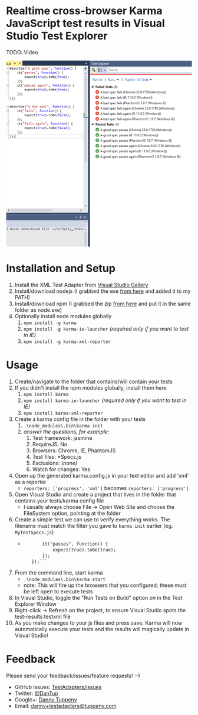 ﻿Realtime cross-browser Karma JavaScript test results in Visual Studio Test Explorer
=========

TODO: Video

![Screenshot of Karma tests in Visual Studio Test Explorer](DanTup.TestAdapters.Xml.Vsix/Screenshot.png)

Installation and Setup
===

1. Install the XML Test Adapter from [Visual Studio Gallery](http://visualstudiogallery.msdn.microsoft.com/bfe6feb7-7ec4-4e8e-9d90-cf6ea2cd2169)
2. Install/download nodejs (I grabbed the exe [from here](http://nodejs.org/dist/) and added it to my PATH)
3. Install/download npm (I grabbed the zip [from here](http://nodejs.org/dist/npm/) and put it in the same folder as node.exe)
4. Optionally install node modules globally
   1. ```npm install -g karma```
   2. ```npm install -g karma-ie-launcher``` _(required only if you want to test in IE)_
   3. ```npm install -g karma-xml-reporter```

Usage
===
1. Create/navigate to the folder that contains/will contain your tests
2. If you didn't install the npm modules globally, install them here
   1. ```npm install karma```
   2. ```npm install karma-ie-launcher``` _(required only if you want to test in IE)_
   3. ```npm install karma-xml-reporter```
3. Create a karma config file in the folder with your tests
   1. ```.\node_modules\.bin\karma init```
   2. _answer the questions, for example:_
      1. Test framework: jasmine
      2. RequireJS: No
      2. Browsers: Chrome, IE, PhantomJS
      3. Test files: *Specs.js
      4. Exclusions: _(none)_
      5. Watch for changes: Yes
4. Open up the generated karma.config.js in your text editor and add 'xml' as a reporter
   - ```reporters: ['progress', 'xml']``` becomes ```reporters: ['progress']```
5. Open Visual Studio and create a project that lives in the folder that contains your tests/karma config file
   - I usually always choose File -> Open Web Site and choose the FileSystem option, pointing at the folder
6. Create a simple test we can use to verify everything works. The filename must match the filter you gave to ```karma init``` earlier (eg. ```MyTestSpecs.js```)
   - ```describe("a test", function() {
            it("passes", function() {
                expect(true).toBe(true);
            });
        });```
7. From the command line, start karma
   - ```.\node_modules\.bin\karma start```
   - note: This will fire up the browsers that you configured; these must be left open to execute tests
8. In Visual Studio, toggle the "Run Tests on Build" option _on_ in the Test Explorer Window
9. Right-click -> Refresh on the project, to ensure Visual Studio spots the test-results.testxml file
10. As you make changes to your js files and press save, Karma will now automatically execute your tests and the results will magically update in Visual Studio!

Feedback
===
Please send your feedback/issues/feature requests! :-)

- GitHub Issues: [TestAdapters/issues](https://github.com/DanTup/TestAdapters/issues)
- Twitter: [@DanTup](https://twitter.com/DanTup)
- Google+: [Danny Tuppeny](http://profile.dantup.com/)
- Email: [danny+testadapters@tuppeny.com](mailto:danny+testadapters@tuppeny.com)
